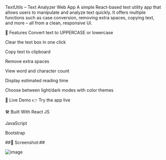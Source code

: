TextUtils – Text Analyzer Web App
A simple React-based text utility app that allows users to manipulate and analyze text quickly. It offers multiple functions such as case conversion, removing extra spaces, copying text, and more – all from a clean, responsive UI.

🔧 Features
Convert text to UPPERCASE or lowercase

Clear the text box in one click

Copy text to clipboard

Remove extra spaces

View word and character count

Display estimated reading time

Choose between light/dark modes with color themes

🚀 Live Demo
👉 Try the app live

🛠️ Built With
React JS

JavaScript

Bootstrap

##📸 Screenshot:##

![image](https://github.com/user-attachments/assets/704db29c-58ff-4c5b-b557-b7a48fbc2f1c)
